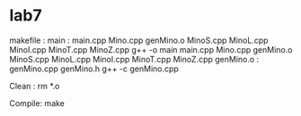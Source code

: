 # lab7

makefile :
main : main.cpp Mino.cpp genMino.o MinoS.cpp MinoL.cpp MinoI.cpp MinoT.cpp MinoZ.cpp
	g++ -o main main.cpp Mino.cpp genMino.o MinoS.cpp MinoL.cpp MinoI.cpp MinoT.cpp MinoZ.cpp
genMino.o : genMino.cpp genMino.h
	g++ -c genMino.cpp

Clean :
	rm *.o


Compile:
make
